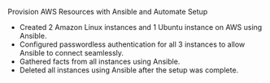 Provision AWS Resources with Ansible and Automate Setup

- Created 2 Amazon Linux instances and 1 Ubuntu instance on AWS using Ansible.
- Configured passwordless authentication for all 3 instances to allow Ansible to connect seamlessly.
- Gathered facts from all instances using Ansible.
- Deleted all instances using Ansible after the setup was complete.
